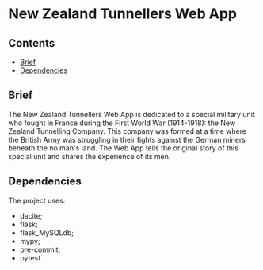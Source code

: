 # New Zealand Tunnellers Web App

## Contents

* [Brief](#brief)
* [Dependencies](#dependencies)

## Brief

The New Zealand Tunnellers Web App is dedicated to a special military unit who fought in France during the First World War (1914-1918): the New Zealand Tunnelling Company. This company was formed at a time where the British Army was struggling in their fights against the German miners beneath the no man's land. The Web App tells the original story of this special unit and shares the experience of its men.

## Dependencies

The project uses:

* dacite;
* flask;
* flask_MySQLdb;
* mypy;
* pre-commit;
* pytest.
